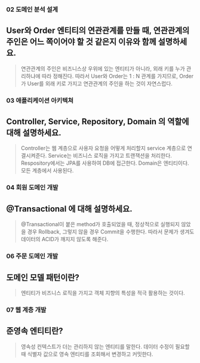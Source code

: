 ### 02 도메인 분석 설계
User와 Order 엔티티의 연관관계를 만들 때, 연관관계의 주인은 어느 쪽이어야 할 것 같은지 이유와 함께 설명하세요.
-
> 연관관계의 주인은 비즈니스상 우위에 있는 엔티티가 아니라, 외래 키를 누가 관리하냐에 따라 정해진다.
> 따라서 User와 Order는 1 : N 관계를 가지므로, Order가 User를 외래 키로 가지고 연관관계의 주인을 하는 것이 자연스럽다.

### 03 애플리케이션 아키텍쳐
Controller, Service, Repository, Domain 의 역할에 대해 설명하세요.
-
> Controller는 웹 계층으로 사용자 요청을 어떻게 처리할지 service 계층으로 연결시켜준다.
> Service는 비즈니스 로직을 가지고 트랜잭션을 처리한다.
> Respository에서는 JPA를 사용하여 DB에 접근한다.
> Domain은 엔티티이다. 모든 계층에서 사용된다.

### 04 회원 도메인 개발
@Transactional 에 대해 설명하세요.
-
> @Transactional이 붙은 method가 호출되었을 때, 정상적으로 실행되지 않았을 경우 Rollback, 그렇지 않을 경우 Commit을 수행한다.
> 따라서 문제가 생겨도 데이터의 ACID가 깨지지 않도록 해준다.

### 06 주문 도메인 개발
도메인 모델 패턴이란?
-
> 엔티티가 비즈니스 로직을 가지고 객체 지향의 특성을 적극 활용하는 것이다.

### 07 웹 계층 개발
준영속 엔티티란?
-
> 영속성 컨텍스트가 더는 관리하지 않는 엔티티를 말한다.
> 데이터 수정이 필요할 때 식별자 값으로 영속 엔티티를 조회해서 변경하고 커밋한다.
